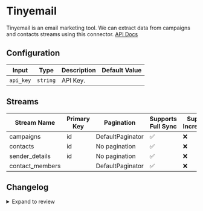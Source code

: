 # Tinyemail
Tinyemail is an email marketing tool.
We can extract data from campaigns and contacts streams using this connector.
[API Docs](https://docs.tinyemail.com/docs/tiny-email/tinyemail)

## Configuration

| Input | Type | Description | Default Value |
|-------|------|-------------|---------------|
| `api_key` | `string` | API Key.  |  |

## Streams
| Stream Name | Primary Key | Pagination | Supports Full Sync | Supports Incremental |
|-------------|-------------|------------|---------------------|----------------------|
| campaigns | id | DefaultPaginator | ✅ |  ❌  |
| contacts | id | No pagination | ✅ |  ❌  |
| sender_details | id | No pagination | ✅ |  ❌  |
| contact_members |  | DefaultPaginator | ✅ |  ❌  |

## Changelog

<details>
  <summary>Expand to review</summary>

| Version          | Date              | Pull Request | Subject        |
|------------------|-------------------|--------------|----------------|
| 0.0.15 | 2025-03-22 | [56254](https://github.com/airbytehq/airbyte/pull/56254) | Update dependencies |
| 0.0.14 | 2025-03-08 | [55617](https://github.com/airbytehq/airbyte/pull/55617) | Update dependencies |
| 0.0.13 | 2025-03-01 | [55101](https://github.com/airbytehq/airbyte/pull/55101) | Update dependencies |
| 0.0.12 | 2025-02-22 | [54541](https://github.com/airbytehq/airbyte/pull/54541) | Update dependencies |
| 0.0.11 | 2025-02-15 | [54102](https://github.com/airbytehq/airbyte/pull/54102) | Update dependencies |
| 0.0.10 | 2025-02-08 | [53527](https://github.com/airbytehq/airbyte/pull/53527) | Update dependencies |
| 0.0.9 | 2025-02-01 | [53059](https://github.com/airbytehq/airbyte/pull/53059) | Update dependencies |
| 0.0.8 | 2025-01-25 | [52443](https://github.com/airbytehq/airbyte/pull/52443) | Update dependencies |
| 0.0.7 | 2025-01-18 | [52016](https://github.com/airbytehq/airbyte/pull/52016) | Update dependencies |
| 0.0.6 | 2025-01-11 | [51424](https://github.com/airbytehq/airbyte/pull/51424) | Update dependencies |
| 0.0.5 | 2024-12-28 | [50815](https://github.com/airbytehq/airbyte/pull/50815) | Update dependencies |
| 0.0.4 | 2024-12-21 | [50340](https://github.com/airbytehq/airbyte/pull/50340) | Update dependencies |
| 0.0.3 | 2024-12-14 | [49779](https://github.com/airbytehq/airbyte/pull/49779) | Update dependencies |
| 0.0.2 | 2024-12-12 | [49437](https://github.com/airbytehq/airbyte/pull/49437) | Update dependencies |
| 0.0.1 | 2024-11-08 | | Initial release by [@ombhardwajj](https://github.com/ombhardwajj) via Connector Builder |

</details>
